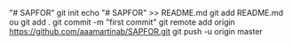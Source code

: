 "# SAPFOR" 
git init
echo "# SAPFOR" >> README.md
git add README.md ou git add .
git commit -m "first commit"
git remote add origin https://github.com/aaamartinab/SAPFOR.git
git push -u origin master
